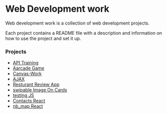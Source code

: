 # Web Development work

Web development work is a collection of web development projects. 

Each project contains a README file with a description and information on how to use the project and set it up.

### Projects


* [API Training](https://github.com/JamieCallis/Web-Development-work/tree/master/API-training)
* [Aarcade Game](https://github.com/JamieCallis/Web-Development-work/tree/master/arcade-game-finished) 
* [Canvas-Work](https://github.com/JamieCallis/Web-Development-work/tree/master/canvas-work) 
* [AJAX](https://github.com/JamieCallis/Web-Development-work/tree/master/minicourse-ajax-project) 
* [Resturant Review App](https://github.com/JamieCallis/Web-Development-work/tree/master/resturant-review-app)
* [swipable Image On Cards](https://github.com/JamieCallis/Web-Development-work/tree/master/swipable-image-on-cards)
* [testing JS](https://github.com/JamieCallis/Web-Development-work/tree/master/testing-JS)
* [Contacts React](https://github.com/JamieCallis/Web-Development-work/tree/master/contacts)
* [nb_map React](https://github.com/JamieCallis/Web-Development-work/tree/master/nb_map)

